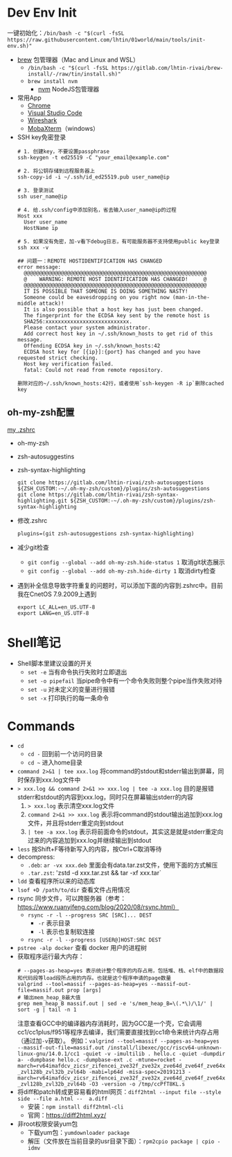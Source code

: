 # Dev Env Init

一键初始化：`/bin/bash -c "$(curl -fsSL https://raw.githubusercontent.com/lhtin/01world/main/tools/init-env.sh)"`

- [brew](https://brew.sh) 包管理器（Mac and Linux and WSL）
  - `/bin/bash -c "$(curl -fsSL https://gitlab.com/lhtin-rivai/brew-install/-/raw/tin/install.sh)"`
  - `brew install nvm`
    - [nvm](https://github.com/nvm-sh/nvm) NodeJS包管理器
- 常用App
  - [Chrome](https://www.google.com/chrome)
  - [Visual Studio Code](https://code.visualstudio.com)
  - [Wireshark](https://www.wireshark.org)
  - [MobaXterm](https://mobaxterm.mobatek.net)（windows）
- SSH key免密登录
  ```shell
  # 1. 创建key，不要设置passphrase
  ssh-keygen -t ed25519 -C "your_email@example.com"

  # 2. 将公钥存储到远程服务器上
  ssh-copy-id -i ~/.ssh/id_ed25519.pub user_name@ip
  
  # 3. 登录测试
  ssh user_name@ip
  
  # 4. 给.ssh/config中添加别名，省去输入user_name@ip的过程
  Host xxx
    User user_name
    HostName ip
  
  # 5. 如果没有免密，加-v看下debug日志，有可能服务器不支持使用public key登录
  ssh xxx -v
  
  ## 问题一：REMOTE HOSTIDENTIFICATION HAS CHANGED
  error message: 
    @@@@@@@@@@@@@@@@@@@@@@@@@@@@@@@@@@@@@@@@@@@@@@@@@@@@@@@@@@@
    @    WARNING: REMOTE HOST IDENTIFICATION HAS CHANGED!     @
    @@@@@@@@@@@@@@@@@@@@@@@@@@@@@@@@@@@@@@@@@@@@@@@@@@@@@@@@@@@
    IT IS POSSIBLE THAT SOMEONE IS DOING SOMETHING NASTY!
    Someone could be eavesdropping on you right now (man-in-the-middle attack)!
    It is also possible that a host key has just been changed.
    The fingerprint for the ECDSA key sent by the remote host is
    SHA256:xxxxxxxxxxxxxxxxxxxxxxxxxxx.
    Please contact your system administrator.
    Add correct host key in ~/.ssh/known_hosts to get rid of this message.
    Offending ECDSA key in ~/.ssh/known_hosts:42
    ECDSA host key for [{ip}]:{port} has changed and you have requested strict checking.
    Host key verification failed.
    fatal: Could not read from remote repository.

  删除对应的~/.ssh/known_hosts:42行，或者使用`ssh-keygen -R ip`删除cached key
  ```

## oh-my-zsh配置

[my .zshrc](./.zshrc)

- oh-my-zsh
- zsh-autosuggestins
- zsh-syntax-highlighting

  ```
  git clone https://gitlab.com/lhtin-rivai/zsh-autosuggestions ${ZSH_CUSTOM:-~/.oh-my-zsh/custom}/plugins/zsh-autosuggestions
  git clone https://gitlab.com/lhtin-rivai/zsh-syntax-highlighting.git ${ZSH_CUSTOM:-~/.oh-my-zsh/custom}/plugins/zsh-syntax-highlighting
  ```
- 修改.zshrc

  ```shell
  plugins=(git zsh-autosuggestions zsh-syntax-highlighting)
  ```

- 减少git检查
  - `git config --global --add oh-my-zsh.hide-status 1` 取消git状态展示
  - `git config --global --add oh-my-zsh.hide-dirty 1` 取消dirty检查
- 遇到补全信息导致字符重复的问题时，可以添加下面的内容到.zshrc中。目前我在CnetOS 7.9.2009上遇到
    ```shell
    export LC_ALL=en_US.UTF-8
    export LANG=en_US.UTF-8
    ```

# Shell笔记

- Shell脚本里建议设置的开关
  - `set -e` 当有命令执行失败时立即退出
  - `set -o pipefail` 当pipe命令中有一个命令失败则整个pipe当作失败对待
  - `set -u` 对未定义的变量进行报错
  - `set -x` 打印执行的每一条命令

# Commands

- `cd`
  - `cd -` 回到前一个访问的目录
  - `cd ~` 进入home目录
- `command 2>&1 | tee xxx.log` 将command的stdout和stderr输出到屏幕，同时保存到xxx.log文件中
- `> xxx.log && command 2>&1 >> xxx.log | tee -a xxx.log` 目的是报错stderr和stdout的内容到xxx.log，同时只在屏幕输出stderr的内容
  1. `> xxx.log` 表示清空xxx.log文件
  2. `command 2>&1 >> xxx.log` 表示将command的stdout输出追加到xxx.log文件，并且将stderr重定向到stdout
  3. `| tee -a xxx.log` 表示将前面命令的stdout，其实这是就是stderr重定向过来的内容追加到xxx.log并继续输出到stdout
- `less` 按Shift+F等待新写入的内容，按Ctrl+C取消等待
- decompress:
  - `.deb`: `ar -vx xxx.deb` 里面会有data.tar.zst文件，使用下面的方式解压
  - `.tar.zst`: 'zstd -d xxx.tar.zst && tar -xf xxx.tar`
- `ldd` 查看程序所以来的动态库
- `lsof +D /path/to/dir` 查看文件占用情况
- rsync 同步文件，可以跨服务器（参考：https://www.ruanyifeng.com/blog/2020/08/rsync.html）
  - `rsync -r -l --progress SRC [SRC]... DEST`
    - `-r` 表示目录
    - `-l` 表示也复制软连接
  - `rsync -r -l --progress [USER@]HOST:SRC DEST`
- `pstree -alp docker` 查看 docker 用户的进程树
- 获取程序运行最大内存：
  ```
  # --pages-as-heap=yes 表示统计整个程序的内存占用，包括堆、栈、elf中的数据段和代码段等load段所占用的内存。也就是这个程序申请的page数量
  valgrind --tool=massif --pages-as-heap=yes --massif-out-file=massif.out prop [args]
  # 输出mem_heap_B最大值
  grep mem_heap_B massif.out | sed -e 's/mem_heap_B=\(.*\)/\1/' | sort -g | tail -n 1
  ```
  注意查看GCC中的编译器内存消耗时，因为GCC是一个壳，它会调用cc1/cc1plus/f951等程序去编译，我们需要直接找到cc1命令来统计内存占用（通过加`-v`获取）。
  例如：`valgrind --tool=massif --pages-as-heap=yes --massif-out-file=massif.out /install/libexec/gcc/riscv64-unknown-linux-gnu/14.0.1/cc1 -quiet -v -imultilib . hello.c -quiet -dumpdir a- -dumpbase hello.c -dumpbase-ext .c -mtune=rocket -march=rv64imafdcv_zicsr_zifencei_zve32f_zve32x_zve64d_zve64f_zve64x_zvl128b_zvl32b_zvl64b -mabi=lp64d -misa-spec=20191213 -march=rv64imafdcv_zicsr_zifencei_zve32f_zve32x_zve64d_zve64f_zve64x_zvl128b_zvl32b_zvl64b -O3 -version -o /tmp/ccPfT8KL.s`
- 将diff和patch转成更容易看的html网页：`diff2html --input file --style side --file a.html --  a.diff`
  - 安装：`npm install diff2html-cli`
  - 官网：https://diff2html.xyz/
- 非root权限安装yum包
  - 下载yum包：`yumdownloader package`
  - 解压（文件放在当前目录的usr目录下面）：`rpm2cpio package | cpio -idmv`
